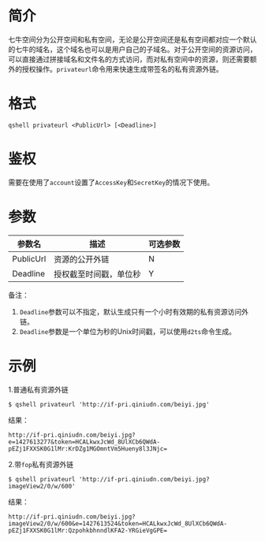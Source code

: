 # 简介

七牛空间分为公开空间和私有空间，无论是公开空间还是私有空间都对应一个默认的七牛的域名，这个域名也可以是用户自己的子域名。对于公开空间的资源访问，可以直接通过拼接域名和文件名的方式访问，而对私有空间中的资源，则还需要额外的授权操作。`privateurl`命令用来快速生成带签名的私有资源外链。 

# 格式

```
qshell privateurl <PublicUrl> [<Deadline>]
```

# 鉴权

需要在使用了`account`设置了`AccessKey`和`SecretKey`的情况下使用。

# 参数
|参数名|描述|可选参数|
|----------|-----------|----------|
|PublicUrl|资源的公开外链|N|
|Deadline|授权截至时间戳，单位秒|Y|

备注：

1. `Deadline`参数可以不指定，默认生成只有一个小时有效期的私有资源访问外链。
2. `Deadline`参数是一个单位为秒的Unix时间戳，可以使用`d2ts`命令生成。

# 示例

1.普通私有资源外链

```
$ qshell privateurl 'http://if-pri.qiniudn.com/beiyi.jpg'
```
结果：

```
http://if-pri.qiniudn.com/beiyi.jpg?e=1427613277&token=HCALkwxJcWd_8UlXCb6QWdA-pEZj1FXXSK0G1lMr:KrDZg1MGOmntVm5Hueny8l3JNjc=
```

2.带`fop`私有资源外链

```
$ qshell privateurl 'http://if-pri.qiniudn.com/beiyi.jpg?imageView2/0/w/600'

```
结果：

```
http://if-pri.qiniudn.com/beiyi.jpg?imageView2/0/w/600&e=1427613524&token=HCALkwxJcWd_8UlXCb6QWdA-pEZj1FXXSK0G1lMr:QzpohkbhnndlKFA2-YRGieVgGPE=
```
